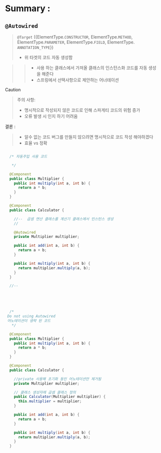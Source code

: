 

# Summary : 
## `@Autowired`

> `@Target`
>({ElementType.`CONSTRUCTOR`, ElementType.`METHOD`, ElementType.`PARAMETER`, ElementType.`FIELD`, ElementType.
 `ANNOTATION_TYPE`})
>  - 위 타겟의 코드 자동 생성함

> 
>>  - 사용 하는 클래스에서 가져올 클래스의 인스턴스화 코드를 자동 생성을 해준다
>>  - 스프링에서 선택사항으로 제안하는 어너테이션
>> 

> [!Caution]
> > 주의 사항:
>>   - 명시적으로 작성되지 않은 코드로 인해 스파게티 코드의 위험 증가
>>   - 오류 발생 시 인지 하기 어려움 
>  
> 결론 :
>>  - 알수 없는 코드 버그를 만들지 않으려면 명시적으로 코드 작성 해야하겠다
> > - 효율 vs 정확 






```java

  /* 자동주입 사용 코드

   */

  @Component
  public class Multiplier {
    public int multiply(int a, int b) {
      return a * b;
    }
  }

  @Component
  public class Calculator {

    //--  곱셈 연산 클래스를 계산기 클래스에서 인스턴스 생성
    //

    @Autowired
    private Multiplier multiplier;

    public int add(int a, int b) {
      return a + b;
    }

    public int multiply(int a, int b) {
      return multiplier.multiply(a, b);
    }
  }

  //--


```
```java




  /*
 Do not using Autowired
 어노테이션이 생략 된 코드
   */

  @Component
  public class Multiplier {
    public int multiply(int a, int b) {
      return a * b;
    }
  }

  @Component
  public class Calculator {

    //private 사용해 초기화 동인 어노테이션만 제거됨
    private Multiplier multiplier;

    // 클래스 생성자에 곱셈 클래스 정의
    public Calculator(Multiplier multiplier) {
      this.multiplier = multiplier;
    }

    public int add(int a, int b) {
      return a + b;
    }

    public int multiply(int a, int b) {
      return multiplier.multiply(a, b);
    }
  }

```